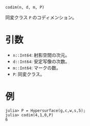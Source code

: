 ```
codim(n, d, m, P)
```

同変クラス `P` のコディメンション。

# 引数

  * `n::Int64`: 射影空間の次元。
  * `d::Int64`: 安定写像の次数。
  * `m::Int64`: マークの数。
  * `P`: 同変クラス。

# 例

```julia-repl
julia> P = Hypersurface(g,c,w,s,5);
julia> codim(4,1,0,P)
6
```
